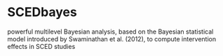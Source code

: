 # SCEDbayes
powerful multilevel Bayesian analysis, based on the Bayesian statistical model introduced by Swaminathan et al. (2012), to compute intervention effects in SCED studies
